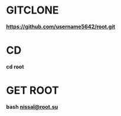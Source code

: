 # GITCLONE
**https://github.com/username5642/root.git**
# CD
**cd root**
# GET ROOT
**bash nissal@root.su**

